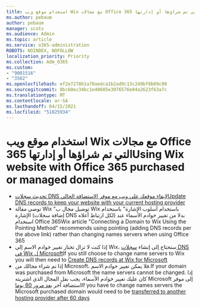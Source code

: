 ```yaml
---
title: استخدام موقع ويب Wix مع مجالات Office 365 التي تم شراؤها أو إدارتها
ms.author: pebaum
author: pebaum
manager: scotv
ms.audience: Admin
ms.topic: article
ms.service: o365-administration
ROBOTS: NOINDEX, NOFOLLOW
localization_priority: Priority
ms.collection: Adm_O365
ms.custom:
- "9001516"
- "3582"
ms.openlocfilehash: ef2e7278b1a70aedca1b2ad9c13c249bf8b09c00
ms.sourcegitcommit: 8bc60ec34bc1e40685e3976576e04a2623f63a7c
ms.translationtype: MT
ms.contentlocale: ar-SA
ms.lasthandoff: 04/15/2021
ms.locfileid: "51825934"
---
```

# <a name="using-wix-website-with-office-365-purchased-or-managed-domains"></a><span data-ttu-id="c7614-102">استخدام موقع ويب Wix مع مجالات Office 365 التي تم شراؤها أو إدارتها</span><span class="sxs-lookup"><span data-stu-id="c7614-102">Using Wix website with Office 365 purchased or managed domains</span></span>

- [<span data-ttu-id="c7614-103">تحديث سجلات DNS لإبقاء موقعك على ويب مع موفر الاستضافة الحالي</span><span class="sxs-lookup"><span data-stu-id="c7614-103">Update DNS records to keep your website with your current hosting provider</span></span>](https://docs.microsoft.com/microsoft-365/admin/dns/update-dns-records-to-retain-current-hosting-provider)
- <span data-ttu-id="c7614-104">توصي مقالة Wix "توصيل مجال ب Wix باستخدام أسلوب الإشارة" باستخدام الإشارة (إضافة سجلات DNS لكل ارتباط أعلاه) بدلا من تغيير خوادم الأسماء عند استخدام Office 365</span><span class="sxs-lookup"><span data-stu-id="c7614-104">Wix article "Connecting a Domain to Wix Using the Pointing Method" recommends using pointing (adding DNS records per the above link) rather than changing names servers when using Office 365</span></span>
- <span data-ttu-id="c7614-105">إذا كنت لا تزال تختار تغيير خوادم الاسم إلى Wix، ستحتاج إلى إنشاء  [سجلات DNS في Wix ل Microsoft](https://docs.microsoft.com/microsoft-365/admin/dns/create-dns-records-at-wix?view=o365-worldwide)</span><span class="sxs-lookup"><span data-stu-id="c7614-105">If you still choose to change name servers to Wix you will then need to  [Create DNS records at Wix for Microsoft](https://docs.microsoft.com/microsoft-365/admin/dns/create-dns-records-at-wix?view=o365-worldwide)</span></span>
- <span data-ttu-id="c7614-106">إذا تم شراء مجالك من Microsoft، فلا يمكن تغيير خوادم الاسم.</span><span class="sxs-lookup"><span data-stu-id="c7614-106">If your domain was purchased from Microsoft the name servers cannot be changed.</span></span> <span data-ttu-id="c7614-107">إذا كان عليك تغيير خوادم الأسماء، يجب نقل المجال الذي اشتريته Microsoft إلى موفر استضافة آخر  [بعد مرور 60 يوما](https://docs.microsoft.com/microsoft-365/admin/get-help-with-domains/transfer-a-domain-from-microsoft-to-another-host)</span><span class="sxs-lookup"><span data-stu-id="c7614-107">If you have to change names servers the Microsoft purchased domain would need to be  [transferred to another hosting provider after 60 days](https://docs.microsoft.com/microsoft-365/admin/get-help-with-domains/transfer-a-domain-from-microsoft-to-another-host)</span></span>